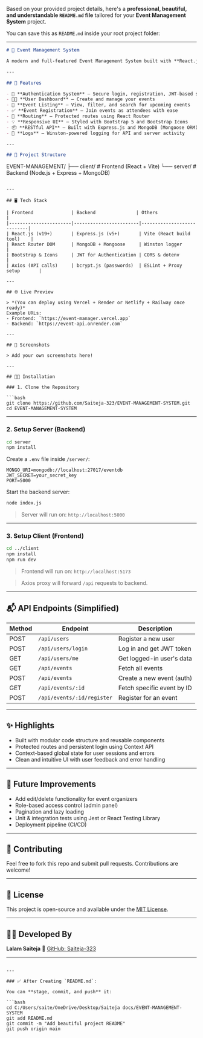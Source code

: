 Based on your provided project details, here's a **professional, beautiful, and understandable `README.md` file** tailored for your **Event Management System** project.

You can save this as `README.md` inside your root project folder:

---

```markdown
# 🎉 Event Management System

A modern and full-featured Event Management System built with **React.js**, **Node.js**, **Express**, and **MongoDB**. This system allows users to register, log in, create, browse, and register for events in a secure and user-friendly interface.

---

## 🚀 Features

- 🔐 **Authentication System** — Secure login, registration, JWT-based sessions
- 🧑‍💼 **User Dashboard** — Create and manage your events
- 📅 **Event Listing** — View, filter, and search for upcoming events
- ✅ **Event Registration** — Join events as attendees with ease
- 🧭 **Routing** — Protected routes using React Router
- 💡 **Responsive UI** — Styled with Bootstrap 5 and Bootstrap Icons
- 📦 **RESTful API** — Built with Express.js and MongoDB (Mongoose ORM)
- 📄 **Logs** — Winston-powered logging for API and server activity

---

## 📁 Project Structure

```

EVENT-MANAGEMENT/
├── client/           # Frontend (React + Vite)
└── server/           # Backend (Node.js + Express + MongoDB)

````

---

## 🖥️ Tech Stack

| Frontend              | Backend               | Others                    |
|-----------------------|------------------------|----------------------------|
| React.js (v19+)       | Express.js (v5+)       | Vite (React build tool)    |
| React Router DOM      | MongoDB + Mongoose     | Winston logger             |
| Bootstrap & Icons     | JWT for Authentication | CORS & dotenv              |
| Axios (API calls)     | bcrypt.js (passwords)  | ESLint + Proxy setup       |

---

## 🌐 Live Preview

> *(You can deploy using Vercel + Render or Netlify + Railway once ready)*  
Example URLs:
- Frontend: `https://event-manager.vercel.app`
- Backend: `https://event-api.onrender.com`

---

## 📸 Screenshots

> Add your own screenshots here!

---

## 🧑‍🔧 Installation

### 1. Clone the Repository

```bash
git clone https://github.com/Saiteja-323/EVENT-MANAGEMENT-SYSTEM.git
cd EVENT-MANAGEMENT-SYSTEM
````

---

### 2. Setup Server (Backend)

```bash
cd server
npm install
```

Create a `.env` file inside `/server/`:

```env
MONGO_URI=mongodb://localhost:27017/eventdb
JWT_SECRET=your_secret_key
PORT=5000
```

Start the backend server:

```bash
node index.js
```

> Server will run on: `http://localhost:5000`

---

### 3. Setup Client (Frontend)

```bash
cd ../client
npm install
npm run dev
```

> Frontend will run on: `http://localhost:5173`

> Axios proxy will forward `/api` requests to backend.

---

## 📬 API Endpoints (Simplified)

| Method | Endpoint                   | Description                |
| ------ | -------------------------- | -------------------------- |
| POST   | `/api/users`               | Register a new user        |
| POST   | `/api/users/login`         | Log in and get JWT token   |
| GET    | `/api/users/me`            | Get logged-in user's data  |
| GET    | `/api/events`              | Fetch all events           |
| POST   | `/api/events`              | Create a new event (auth)  |
| GET    | `/api/events/:id`          | Fetch specific event by ID |
| POST   | `/api/events/:id/register` | Register for an event      |

---

## ✨ Highlights

* Built with modular code structure and reusable components
* Protected routes and persistent login using Context API
* Context-based global state for user sessions and errors
* Clean and intuitive UI with user feedback and error handling

---

## 🧪 Future Improvements

* Add edit/delete functionality for event organizers
* Role-based access control (admin panel)
* Pagination and lazy loading
* Unit & integration tests using Jest or React Testing Library
* Deployment pipeline (CI/CD)

---

## 🤝 Contributing

Feel free to fork this repo and submit pull requests. Contributions are welcome!

---

## 📄 License

This project is open-source and available under the [MIT License](LICENSE).

---

## 👨‍💻 Developed By

**Lalam Saiteja**
🔗 [GitHub: Saiteja-323](https://github.com/Saiteja-323)

---

````

---

### ✅ After Creating `README.md`:

You can **stage, commit, and push** it:

```bash
cd C:/Users/saite/OneDrive/Desktop/Saiteja docs/EVENT-MANAGEMENT-SYSTEM
git add README.md
git commit -m "Add beautiful project README"
git push origin main
````

